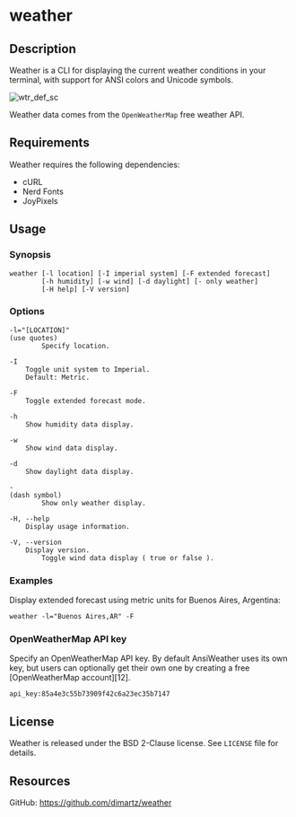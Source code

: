 # weather



## Description

Weather is a CLI for displaying the current weather conditions
in your terminal, with support for ANSI colors and Unicode symbols.

![wtr_def_sc](https://user-images.githubusercontent.com/98893034/194855543-759d83ba-6ae9-4c9c-a06b-326079fa9c20.png)

Weather data comes from the `OpenWeatherMap` free weather API.



## Requirements

Weather requires the following dependencies:

- cURL
- Nerd Fonts
- JoyPixels



## Usage

### Synopsis

	weather [-l location] [-I imperial system] [-F extended forecast]
	        [-h humidity] [-w wind] [-d daylight] [- only weather]
	        [-H help] [-V version]

### Options

	-l="[LOCATION]"
	(use quotes)
	        Specify location.
	
	-I
		Toggle unit system to Imperial.
		Default: Metric.
	
	-F
		Toggle extended forecast mode.
	
	-h
		Show humidity data display.
	
	-w
		Show wind data display.
		
	-d
		Show daylight data display.
		
	-
	(dash symbol)
	        Show only weather display.
	
	-H, --help
		Display usage information.
		
	-V, --version
		Display version.
	        Toggle wind data display ( true or false ).

### Examples

Display extended forecast using metric units for Buenos Aires, Argentina:

	weather -l="Buenos Aires,AR" -F



### OpenWeatherMap API key

Specify an OpenWeatherMap API key. By default AnsiWeather uses its own
key, but users can optionally get their own one by creating a free
[OpenWeatherMap account][12].

	api_key:85a4e3c55b73909f42c6a23ec35b7147



## License

Weather is released under the BSD 2-Clause license. See `LICENSE` file
for details.



## Resources

GitHub: https://github.com/dimartz/weather
